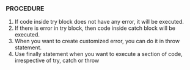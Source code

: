 ### PROCEDURE
1)	If code inside try block does not have any error, it will be executed.<br>
2)	If there is error in try block, then code inside catch block will be executed.<br>
3)	When you want to create customized error, you can do it in throw statement.<br>
4)	Use finally statement when you want to execute a section of code, irrespective of try, catch or throw<br>

